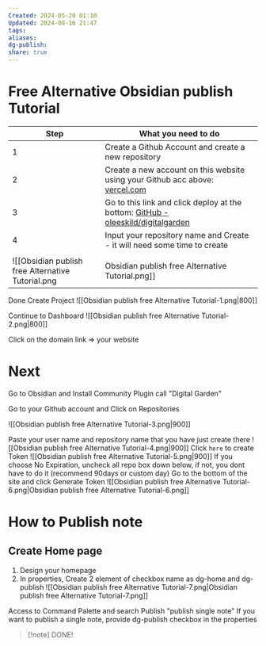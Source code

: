 ```yaml
---
Created: 2024-05-20 01:10
Updated: 2024-08-16 21:47
tags: 
aliases: 
dg-publish: 
share: true
---
```

# Free Alternative Obsidian publish Tutorial

| Step | What you need to do                                                                                                                               |
| ---- | ------------------------------------------------------------------------------------------------------------------------------------------------- |
| 1    | Create a Github Account and create a new repository                                                                                               |
| 2    | Create a new account on this website using your Github acc above: [vercel.com](https://vercel.com/)                                               |
| 3    | Go to this link and click deploy at the bottom: [GitHub - oleeskild/digitalgarden](https://github.com/oleeskild/digitalgarden?tab=readme-ov-file) |
| 4    | Input your repository name and Create - it will need some time to create                                                                          |
|      |                                                                                                                                                   |
![[Obsidian publish free Alternative Tutorial.png|Obsidian publish free Alternative Tutorial.png]]


Done Create Project
![[Obsidian publish free Alternative Tutorial-1.png|800]]

Continue to Dashboard
![[Obsidian publish free Alternative Tutorial-2.png|800]]

Click on the domain link => your website

# Next
Go to Obsidian and Install Community Plugin call "Digital Garden"


Go to your Github account and Click on Repositories

![[Obsidian publish free Alternative Tutorial-3.png|900]]

Paste your user name and repository name that you have just create there
![[Obsidian publish free Alternative Tutorial-4.png|900]]
Click `here` to create Token
![[Obsidian publish free Alternative Tutorial-5.png|900]]
If you choose No Expiration, uncheck all repo box down below, if not, you dont have to do it (recommend 90days or custom day)
Go to the bottom of the site and click Generate Token ![[Obsidian publish free Alternative Tutorial-6.png|Obsidian publish free Alternative Tutorial-6.png]]

# How to Publish note
## Create Home page
1. Design your homepage
2. In properties, Create 2 element of checkbox name as dg-home and dg-publish
![[Obsidian publish free Alternative Tutorial-7.png|Obsidian publish free Alternative Tutorial-7.png]]

Access to Command Palette and search Publish "publish single note" 
If you want to publish a single note, provide dg-publish checkbox in the properties
> [!note] DONE!
> 


